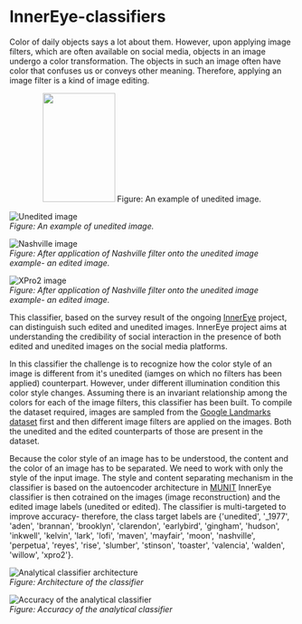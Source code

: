 # InnerEye-classifiers
Color of daily objects says a lot about them. However, upon applying image filters, which are often available on social media, objects in an image undergo a color transformation. The objects in such an image often have color that confuses us or conveys other meaning. Therefore, applying an image filter is a kind of image editing.


<p align="center">
  <img width="128" height="192" src="https://github.com/greenboal/InnerEye-classifiers/blob/master/sample_images/Me.jpg">
  Figure: An example of unedited image.
</p>


![Unedited image](https://github.com/greenboal/InnerEye-classifiers/blob/master/sample_images/Me.jpg) \
*Figure: An example of unedited image.*


![Nashville image](https://github.com/greenboal/InnerEye-classifiers/blob/master/sample_images/Me_nashville.jpg) \
*Figure: After application of Nashville filter onto the unedited image example- an edited image.*


![XPro2 image](https://github.com/greenboal/InnerEye-classifiers/blob/master/sample_images/Me_xpro2.jpg) \
*Figure: After application of Nashville filter onto the unedited image example- an edited image.*


This classifier, based on the survey result of the ongoing [InnerEye](http://inner-eye.herokuapp.com/) project, can distinguish such edited and unedited images. InnerEye project aims at understanding the credibility of social interaction in the presence of both edited and unedited images on the social media platforms.


In this classifier the challenge is to recognize how the color style of an image is different from it's unedited (iamges on which no filters has been applied) counterpart. However, under different illumination condition this color style changes. Assuming there is an invariant relationship among the colors for each of the image filters, this classifier has been built. To compile the dataset required, images are sampled from the [Google Landmarks dataset](https://www.kaggle.com/google/google-landmarks-dataset) first and then different image filters are applied on the images. Both the unedited and the edited counterparts of those are present in the dataset.


Because the color style of an image has to be understood, the content and the color of an image has to be separated. We need to work with only the style of the input image. The style and content separating mechanism in the classifier is based on the autoencoder architecture in [MUNIT](http://openaccess.thecvf.com/content_ECCV_2018/html/Xun_Huang_Multimodal_Unsupervised_Image-to-image_ECCV_2018_paper.html) InnerEye classifier is then cotrained on the images (image reconstruction) and the edited image labels (unedited or edited). The classifier is multi-targeted to improve accuracy- therefore, the class target labels are {'unedited', '_1977', 'aden', 'brannan', 'brooklyn', 'clarendon', 'earlybird', 'gingham', 'hudson', 'inkwell', 'kelvin', 'lark', 'lofi', 'maven', 'mayfair', 'moon', 'nashville', 'perpetua', 'reyes', 'rise', 'slumber', 'stinson', 'toaster', 'valencia', 'walden', 'willow', 'xpro2'}.


![Analytical classifier architecture](https://github.com/greenboal/InnerEye-classifiers/blob/master/architectures/analytical_classifier.jpg) \
*Figure: Architecture of the classifier*


![Accuracy of the analytical classifier](https://github.com/greenboal/InnerEye-classifiers/blob/master/analytical_classifier/History.png) \
*Figure: Accuracy of the analytical classifier*
